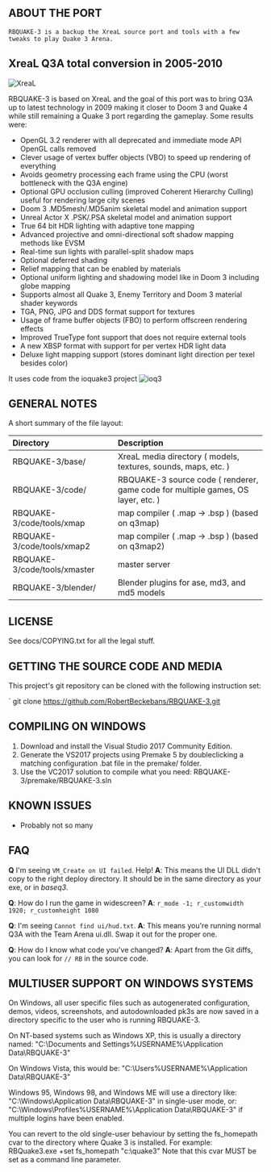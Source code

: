 ## ABOUT THE PORT

`RBQUAKE-3 is a backup the XreaL source port and tools with a few tweaks to play Quake 3 Arena.`

## XreaL Q3A total conversion in 2005-2010

![XreaL](https://github.com/RobertBeckebans/RBQUAKE-3/raw/master/docs/xreal_scrnshot.jpg)

RBQUAKE-3 is based on XreaL and the goal of this port was to bring Q3A up to latest technology in 2009 making it closer to Doom 3 and Quake 4 while still remaining a Quake 3 port regarding the gameplay. Some results were:

* OpenGL 3.2 renderer with all deprecated and immediate mode API OpenGL calls removed
* Clever usage of vertex buffer objects (VBO) to speed up rendering of everything
* Avoids geometry processing each frame using the CPU (worst bottleneck with the Q3A engine)
* Optional GPU occlusion culling (improved Coherent Hierarchy Culling) useful for rendering large city scenes
* Doom 3 .MD5mesh/.MD5anim skeletal model and animation support
* Unreal Actor X .PSK/.PSA skeletal model and animation support
* True 64 bit HDR lighting with adaptive tone mapping
* Advanced projective and omni-directional soft shadow mapping methods like EVSM
* Real-time sun lights with parallel-split shadow maps
* Optional deferred shading
* Relief mapping that can be enabled by materials
* Optional uniform lighting and shadowing model like in Doom 3 including globe mapping
* Supports almost all Quake 3, Enemy Territory and Doom 3 material shader keywords
* TGA, PNG, JPG and DDS format support for textures
* Usage of frame buffer objects (FBO) to perform offscreen rendering effects
* Improved TrueType font support that does not require external tools
* A new XBSP format with support for per vertex HDR light data
* Deluxe light mapping support (stores dominant light direction per texel besides color)


It uses code from the ioquake3 project ![ioq3](https://github.com/RobertBeckebans/RBQUAKE-3/raw/master/docs/ioquake3_logo.png)


## GENERAL NOTES

A short summary of the file layout:

Directory                     | Description
:---------------------------- | :------------------------------------------------
RBQUAKE-3/base/                   | XreaL media directory ( models, textures, sounds, maps, etc. )
RBQUAKE-3/code/                   | RBQUAKE-3 source code ( renderer, game code for multiple games, OS layer, etc. )
RBQUAKE-3/code/tools/xmap         | map compiler ( .map -> .bsp ) (based on q3map)
RBQUAKE-3/code/tools/xmap2        | map compiler ( .map -> .bsp ) (based on q3map2)
RBQUAKE-3/code/tools/xmaster	  | master server
RBQUAKE-3/blender/          	  | Blender plugins for ase, md3, and md5 models


## LICENSE

See docs/COPYING.txt for all the legal stuff.


## GETTING THE SOURCE CODE AND MEDIA

This project's git repository can be cloned with the following instruction set: 

`
git clone https://github.com/RobertBeckebans/RBQUAKE-3.git

## COMPILING ON WINDOWS

1. Download and install the Visual Studio 2017 Community Edition.
2. Generate the VS2017 projects using Premake 5 by doubleclicking a matching configuration .bat file in the premake/ folder.
3. Use the VC2017 solution to compile what you need: RBQUAKE-3/premake/RBQUAKE-3.sln

## KNOWN ISSUES

- Probably not so many

## FAQ ##

**Q** I'm seeing `VM_Create on UI failed`. Help!
**A**: This means the UI DLL didn't copy to the right deploy directory. It should be in the same directory as your exe, or in _baseq3_.

**Q**: How do I run the game in widescreen?
**A**: `r_mode -1; r_customwidth 1920; r_customheight 1080`

**Q**: I'm seeing `Cannot find ui/hud.txt`.
**A**: This means you're running normal Q3A with the Team Arena ui.dll. Swap it out for the proper one.

**Q**: How do I know what code you've changed?
**A**: Apart from the Git diffs, you can look for `// RB` in the source code.

## MULTIUSER SUPPORT ON WINDOWS SYSTEMS

On Windows, all user specific files such as autogenerated configuration,
demos, videos, screenshots, and autodownloaded pk3s are now saved in a
directory specific to the user who is running RBQUAKE-3.

On NT-based systems such as Windows XP, this is usually a directory named:
  "C:\Documents and Settings\%USERNAME%\Application Data\RBQUAKE-3\"

On Windows Vista, this would be:
  "C:\Users\%USERNAME%\Application Data\RBQUAKE-3\"

Windows 95, Windows 98, and Windows ME will use a directory like:
  "C:\Windows\Application Data\RBQUAKE-3"
in single-user mode, or:
  "C:\Windows\Profiles\%USERNAME%\Application Data\RBQUAKE-3"
if multiple logins have been enabled.

You can revert to the old single-user behaviour by setting the fs_homepath
cvar to the directory where Quake 3 is installed.  For example:
  RBQuake3.exe +set fs_homepath "c:\quake3"
Note that this cvar MUST be set as a command line parameter.